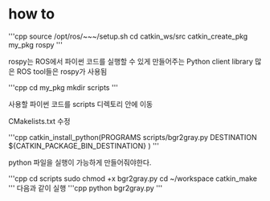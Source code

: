 # how to

'''cpp
source /opt/ros/~~~/setup.sh
cd catkin_ws/src
catkin_create_pkg my_pkg rospy
'''

rospy는 ROS에서 파이썬 코드를 실행할 수 있게 만들어주는 Python client library
많은 ROS tool들은 rospy가 사용됨

'''cpp
cd my_pkg
mkdir scripts
'''

사용할 파이썬 코드를 scripts 디렉토리 안에 이동

CMakelists.txt 수정

'''cpp
catkin_install_python(PROGRAMS
  scripts/bgr2gray.py
  DESTINATION ${CATKIN_PACKAGE_BIN_DESTINATION}
)
'''

python 파일을 실행이 가능하게 만들어줘야한다.

'''cpp
cd scripts
sudo chmod +x bgr2gray.py
cd ~/workspace
catkin_make
'''
다음과 같이 실행
'''cpp
python bgr2gray.py
'''
